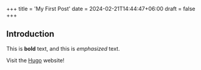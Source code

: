 +++
title = 'My First Post'
date = 2024-02-21T14:44:47+06:00
draft = false
+++

## Introduction

This is **bold** text, and this is *emphasized* text.

Visit the [Hugo](https://gohugo.io) website!